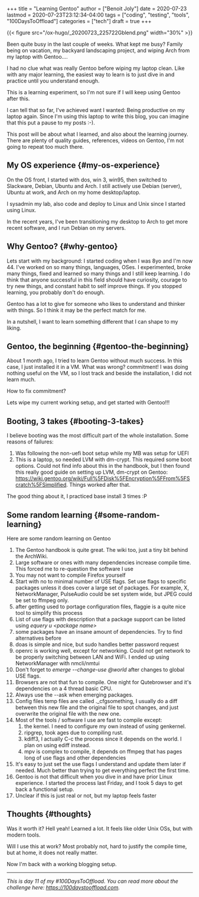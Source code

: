 +++
title = "Learning Gentoo"
author = ["Benoit Joly"]
date = 2020-07-23
lastmod = 2020-07-23T23:12:34-04:00
tags = ["coding", "testing", "tools", "100DaysToOffload"]
categories = ["tech"]
draft = true
+++

{{< figure src="/ox-hugo/_20200723_225722Gblend.png" width="30%" >}}

Been quite busy in the last couple of weeks. What kept me busy? Family being on vacation, my backyard landscaping project, and wiping Arch from my laptop with Gentoo....

I had no clue what was really Gentoo before wiping my laptop clean. Like with any major learning, the easiest way to learn is to just dive in and practice until you understand enough.

This is a learning experiment, so I'm not sure if I will keep using Gentoo after this.

I can tell that so far, I've achieved want I wanted: Being productive on my laptop again. Since I'm using this laptop to write this blog, you can imagine that this put a pause to my posts :-).

This post will be about what I learned, and also about the learning journey. There are plenty of quality guides, references, videos on Gentoo, I'm not going to repeat too much there.


## My OS experience {#my-os-experience}

On the OS front, I started with dos, win 3, win95, then switched to Slackware, Debian, Ubuntu and Arch. I still actively use Debian (server), Ubuntu at work, and Arch on my home desktop/laptop.

I sysadmin my lab, also code and deploy to Linux and Unix since I started using Linux.

In the recent years, I've been transitioning my desktop to Arch to get more recent software, and I run Debian on my servers.


## Why Gentoo? {#why-gentoo}

Lets start with my background: I started coding when I was 8yo and I'm now 44. I've worked on so many things, languages, OSes. I experimented, broke many things, fixed and learned so many things and I still keep learning. I do think that anyone successful in this field should have curiosity, courage to try new things, and constant habit to self improve things. If you stopped learning, you probably don't do enough.

Gentoo has a lot to give for someone who likes to understand and thinker with things. So I think it may be the perfect match for me.

In a nutshell, I want to learn something different that I can shape to my liking.


## Gentoo, the beginning {#gentoo-the-beginning}

About 1 month ago, I tried to learn Gentoo without much success. In this case, I just installed it in a VM. What was wrong? commitment! I was doing nothing useful on the VM, so I lost track and beside the installation, I did not learn much.

How to fix commitment?

Lets wipe my current working setup, and get started with Gentoo!!!


## Booting, 3 takes {#booting-3-takes}

I believe booting was the most difficult part of the whole installation. Some reasons of failures:

1.  Was following the non-uefi boot setup while my MB was setup for UEFI
2.  This is a laptop, so needed LVM with dm-crypt. This required some boot options.
    Could not find info about this in the handbook, but I then found this really good guide on setting up LVM, dm-crypt on Gentoo: <https://wiki.gentoo.org/wiki/Full%5FDisk%5FEncryption%5FFrom%5FScratch%5FSimplified>. Things worked after that.

The good thing about it, I practiced base install 3 times :P


## Some random learning {#some-random-learning}

Here are some random learning on Gentoo

1.  The Gentoo handbook is quite great. The wiki too, just a tiny bit behind the ArchWiki.
2.  Large software or ones with many dependencies increase compile time. This forced me to re-question the software I use
3.  You may not want to compile Firefox yourself
4.  Start with no to minimal number of USE flags. Set use flags to specific packages unless it does cover a large set of packages. For example, X, NetworkManager, PulseAudio could be set system wide, but JPEG could be set to ffmpeg only.
5.  after getting used to portage configuration files, flaggie is a quite nice tool to simplify this process
6.  List of use flags with description that a package support can be listed using _equery u ​<package name​>_
7.  some packages have an insane amount of dependencies. Try to find alternatives before
8.  doas is simple and nice, but sudo handles better password request
9.  openrc is working well, except for networking. Could not get network to be properly switching between LAN and WiFi. I ended up using NetworkManager with nmcli/nmtui
10. Don't forget to _emerge --change-use @world_ after changes to global USE flags.
11. Browsers are not that fun to compile. One night for Qutebrowser and it's dependencies on a 4 thread basic CPU.
12. Always use the --ask when emerging packages.
13. Config files temp files are called .\_cfgsomething, I usually do a diff between this new file and the original file to spot changes, and just overwrite the original file with the new one.
14. Most of the tools / software I use are fast to compile except:
    1.  the kernel. I need to configure my own instead of using genkernel.
    2.  ripgrep, took ages due to compiling rust.
    3.  kdiff3, I actually C-c the process since it depends on the world. I plan on using ediff instead.
    4.  mpv is complex to compile, it depends on ffmpeg that has pages long of use flags and other dependencies
15. It's easy to just set the use flags I understand and update them later if needed. Much better than trying to get everything perfect the first time.
16. Gentoo is not that difficult when you dive in and have prior Linux experience. I started the process last Friday, and I took 5 days to get back a functional setup.
17. Unclear if this is just real or not, but my laptop feels faster


## Thoughts {#thoughts}

Was it worth it? Hell yeah! Learned a lot. It feels like older Unix OSs, but with modern tools.

Will I use this at work? Most probably not, hard to justify the compile time, but at home, it does not really matter.

Now I'm back with a working blogging setup.

---

_This is day 11 of my #100DaysToOffload. You can read more about the challenge here: <https://100daystooffload.com>._
